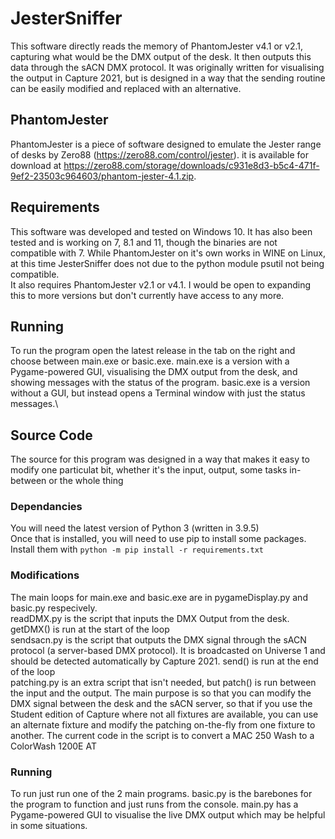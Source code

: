 # JesterSniffer

This software directly reads the memory of PhantomJester v4.1 or v2.1, capturing what would be the DMX output of the desk. It then outputs this data through the sACN DMX protocol. It was originally written for visualising the output in Capture 2021, but is designed in a way that the sending routine can be easily modified and replaced with an alternative.

## PhantomJester
PhantomJester is a piece of software designed to emulate the Jester range of desks by Zero88 (https://zero88.com/control/jester). it is available for download at https://zero88.com/storage/downloads/c931e8d3-b5c4-471f-9ef2-23503c964603/phantom-jester-4.1.zip. 

## Requirements
This software was developed and tested on Windows 10. It has also been tested and is working on 7, 8.1 and 11, though the binaries are not compatible with 7. While PhantomJester on it's own works in WINE on Linux, at this time JesterSniffer does not due to the python module psutil not being compatible.\
It also requires PhantomJester v2.1 or v4.1. I would be open to expanding this to more versions but don't currently have access to any more.

## Running
To run the program open the latest release in the tab on the right and choose between main.exe or basic.exe. main.exe is a version with a Pygame-powered GUI, visualising the DMX output from the desk, and showing messages with the status of the program. basic.exe is a version without a GUI, but instead opens a Terminal window with just the status messages.\

## Source Code
The source for this program was designed in a way that makes it easy to modify one particulat bit, whether it's the input, output, some tasks in-between or the whole thing

### Dependancies
You will need the latest version of Python 3 (written in 3.9.5)\
Once that is installed, you will need to use pip to install some packages.\
Install them with `python -m pip install -r requirements.txt`

### Modifications
The main loops for main.exe and basic.exe are in pygameDisplay.py and basic.py respecively.\
readDMX.py is the script that inputs the DMX Output from the desk. getDMX() is run at the start of the loop\
sendsacn.py is the script that outputs the DMX signal through the sACN protocol (a server-based DMX protocol). It is broadcasted on Universe 1 and should be detected automatically by Capture 2021. send() is run at the end of the loop\
patching.py is an extra script that isn't needed, but patch() is run between the input and the output. The main purpose is so that you can modify the DMX signal between the desk and the sACN server, so that if you use the Student edition of Capture where not all fixtures are available, you can use an alternate fixture and modify the patching on-the-fly from one fixture to another. The current code in the script is to convert a MAC 250 Wash to a ColorWash 1200E AT

### Running
To run just run one of the 2 main programs. basic.py is the barebones for the program to function and just runs from the console. main.py has a Pygame-powered GUI to visualise the live DMX output which may be helpful in some situations.
